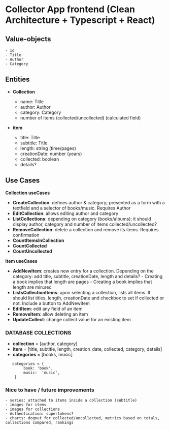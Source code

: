 # Collector App frontend (Clean Architecture + Typescript + React)
## Value-objects
    - Id
    - Title
    - Author
    - Category

## Entities
- **Collection**
    - name: Title
    - author: Author
    - category: Category
    - number of items (collected/uncollected) (calculated field)

- **item**
    - title: Title
    - subtitle: Title
    - length: string (time/pages)
    - creationDate: number (years)
    - collected: boolean
    - details?

## Use Cases

**Collection useCases**
- **CreateCollection**: defines author & category; presented as a form with a textfield and a selector of books/music. Requires Author
- **EditCollection**: allows editing author and category
- **ListCollections**: depending on category (books/albums); it should display author, category and number of items collected/uncollected?
- **RemoveCollection**: delete a collection and remove its items. Requires confirmation
- **CountItemsInCollection**
- **CountCollected**
- **CountUncollected**

**Item useCases**
- **AddNewItem**: creates new entry for a collection. Depending on the category: add title, subtitle, creationDate, length and details?
            - Creating a book implies that length are pages
            - Creating a book implies that length are min:sec
- **ListsCollectionItems**: upon selecting a collection, lists all items. It should list titles, length, creationDate and checkbox to set if collected or not. Include a button to AddNewItem
- **EditItem**: edit any field of an item
- **RemoveItem**: allow deleting an item
- **UpdateCollect**: change collect value for an existing item


### DATABASE COLLECTIONS
- **collection** = [author, category]
- **item** = [title, subtitle, length, creation_date, collected, category, details]
- **categories** = [books, music]

``` 
   categories = {
        book: 'book',
        music:  'music',
    }
```

### Nice to have / future improvements
    - series: attached to items inside a collection (subtitle)
    - images for items
    - images for collections
    - Authentication: supertokens?
    - charts: dognut for collected/uncollected, metrics based on totals, collections compared, rankings